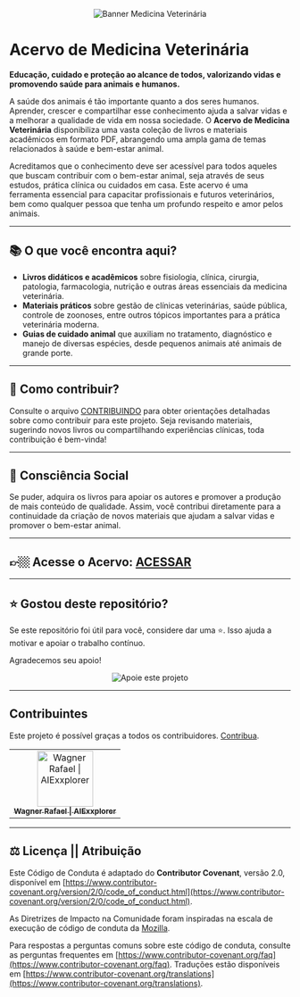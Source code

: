 <p align="center">
  <img src="https://utfs.io/f/LHbyWnn8DdVPAnQPhWsaBlNJLMwyfgx6q0149QGtRbDIc2ZX" alt="Banner Medicina Veterinária" />
</p>

# Acervo de Medicina Veterinária

**Educação, cuidado e proteção ao alcance de todos, valorizando vidas e promovendo saúde para animais e humanos.**

A saúde dos animais é tão importante quanto a dos seres humanos. Aprender, crescer e compartilhar esse conhecimento ajuda a salvar vidas e a melhorar a qualidade de vida em nossa sociedade. O **Acervo de Medicina Veterinária** disponibiliza uma vasta coleção de livros e materiais acadêmicos em formato PDF, abrangendo uma ampla gama de temas relacionados à saúde e bem-estar animal. 

Acreditamos que o conhecimento deve ser acessível para todos aqueles que buscam contribuir com o bem-estar animal, seja através de seus estudos, prática clínica ou cuidados em casa. Este acervo é uma ferramenta essencial para capacitar profissionais e futuros veterinários, bem como qualquer pessoa que tenha um profundo respeito e amor pelos animais.

---

## 📚 O que você encontra aqui?

- **Livros didáticos e acadêmicos** sobre fisiologia, clínica, cirurgia, patologia, farmacologia, nutrição e outras áreas essenciais da medicina veterinária.
- **Materiais práticos** sobre gestão de clínicas veterinárias, saúde pública, controle de zoonoses, entre outros tópicos importantes para a prática veterinária moderna.
- **Guias de cuidado animal** que auxiliam no tratamento, diagnóstico e manejo de diversas espécies, desde pequenos animais até animais de grande porte.

---

## 🚀 Como contribuir?

Consulte o arquivo [CONTRIBUINDO](https://github.com/AIExxplorer/ACERVO_DE_MEDICINA_VETERINARIA/blob/main/CONTRIBUINDO.md) para obter orientações detalhadas sobre como contribuir para este projeto. Seja revisando materiais, sugerindo novos livros ou compartilhando experiências clínicas, toda contribuição é bem-vinda!

---

## 🌱 Consciência Social

Se puder, adquira os livros para apoiar os autores e promover a produção de mais conteúdo de qualidade. Assim, você contribui diretamente para a continuidade da criação de novos materiais que ajudam a salvar vidas e promover o bem-estar animal.

---

## 👉🏼 Acesse o Acervo: [ACESSAR](https://github.com/AIExxplorer/ACERVO_DE_MEDICINA_VETERINARIA/tree/main/Medicina%20Veterin%C3%A1ria)

---

## ⭐️ Gostou deste repositório?

Se este repositório foi útil para você, considere dar uma ⭐️. Isso ajuda a motivar e apoiar o trabalho contínuo.

Agradecemos seu apoio!

<p align="center">
  <img src="https://utfs.io/f/83997afe-4b9a-44f6-82d1-53bf97c0a646-gapx1c.gif" alt="Apoie este projeto" />
</p>

---

## Contribuintes

Este projeto é possível graças a todos os contribuidores. [Contribua](https://github.com/AIExxplorer/ACERVO_DE_MEDICINA_VETERINARIA/blob/main/CONTRIBUINDO.md).

<table>

<td align="center">
    <a href="https://github.com/AIExxplorer">
      <img
        src="https://avatars.githubusercontent.com/u/132309825?v=4"
        width="100px;"
        alt="Wagner Rafael | AIExxplorer"
        />
      <br />
      <sub>
        <b>Wagner Rafael | AIExxplorer</b>
      </sub>
    </a>
</td>

<!-- ------INSIRA SUA CONTRIBUICAO ACIMA DESTA LINHA -->
</table>

<!-- EXEMPLO DE CONTRIBUINTE -->
<!-- <td align="center">
    <a href="LINK DO SEU GITHUB">
      <img
        src="LINK DA SUA FOTO DO GITHUB"
        width="100px;"
        alt="SEU NOME"
        />
      <br />
      <sub>
        <b>SEU NOME</b>
      </sub>
    </a>
</td> -->

---

## ⚖️ Licença || Atribuição

Este Código de Conduta é adaptado do **Contributor Covenant**, versão 2.0, disponível em [https://www.contributor-covenant.org/version/2/0/code_of_conduct.html](https://www.contributor-covenant.org/version/2/0/code_of_conduct.html).

As Diretrizes de Impacto na Comunidade foram inspiradas na escala de execução de código de conduta da [Mozilla](https://github.com/mozilla/diversity).

Para respostas a perguntas comuns sobre este código de conduta, consulte as perguntas frequentes em [https://www.contributor-covenant.org/faq](https://www.contributor-covenant.org/faq). Traduções estão disponíveis em [https://www.contributor-covenant.org/translations](https://www.contributor-covenant.org/translations).
